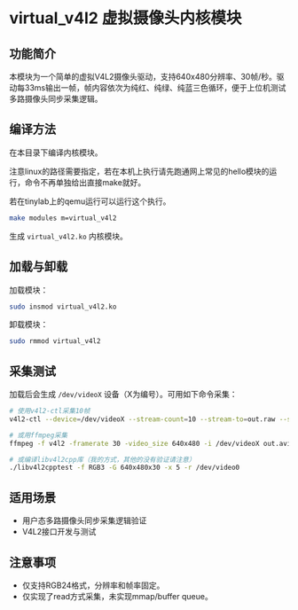 # virtual_v4l2 虚拟摄像头内核模块

## 功能简介

本模块为一个简单的虚拟V4L2摄像头驱动，支持640x480分辨率、30帧/秒。驱动每33ms输出一帧，帧内容依次为纯红、纯绿、纯蓝三色循环，便于上位机测试多路摄像头同步采集逻辑。

## 编译方法


在本目录下编译内核模块。

注意linux的路径需要指定，若在本机上执行请先跑通网上常见的hello模块的运行，命令不再单独给出直接make就好。

若在tinylab上的qemu运行可以运行这个执行。

```bash
make modules m=virtual_v4l2
```

生成 `virtual_v4l2.ko` 内核模块。

## 加载与卸载

加载模块：
```bash
sudo insmod virtual_v4l2.ko
```

卸载模块：
```bash
sudo rmmod virtual_v4l2
```

## 采集测试

加载后会生成 `/dev/videoX` 设备（X为编号）。可用如下命令采集：

```bash
# 使用v4l2-ctl采集10帧
v4l2-ctl --device=/dev/videoX --stream-count=10 --stream-to=out.raw --stream-mmap=0

# 或用ffmpeg采集
ffmpeg -f v4l2 -framerate 30 -video_size 640x480 -i /dev/videoX out.avi

# 或编译libv4l2cpp库（我的方式，其他的没有验证请注意）
./libv4l2cpptest -f RGB3 -G 640x480x30 -x 5 -r /dev/video0
```

## 适用场景
- 用户态多路摄像头同步采集逻辑验证
- V4L2接口开发与测试

## 注意事项
- 仅支持RGB24格式，分辨率和帧率固定。
- 仅实现了read方式采集，未实现mmap/buffer queue。 
